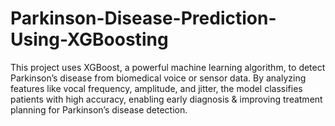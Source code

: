 # Parkinson-Disease-Prediction-Using-XGBoosting
This project uses XGBoost, a powerful machine learning algorithm, to detect Parkinson’s disease from biomedical voice or sensor data. By analyzing features like vocal frequency, amplitude, and jitter, the model classifies patients with high accuracy, enabling early diagnosis &amp; improving treatment planning for Parkinson’s disease detection.
